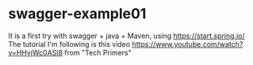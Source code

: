 # swagger-example01
It is a first try with swagger + java + Maven, using https://start.spring.io/
The tutorial I'm following is this video https://www.youtube.com/watch?v=HHyjWc0ASl8 from "Tech Primers"
